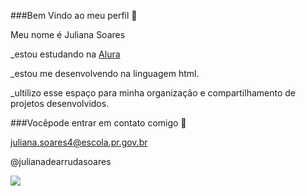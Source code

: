 
###Bem Vindo ao meu perfil  💙

Meu nome é  Juliana Soares

_estou estudando na [Alura](https://www.alura.com.br)

_estou me desenvolvendo na linguagem html.

_ultilizo  esse espaço para minha organização e compartilhamento de projetos desenvolvidos.


###Vocêpode entrar em contato comigo 📧

juliana.soares4@escola.pr.gov.br

@julianadearrudasoares


![](https://media.tenor.com/UYDMGXzqtZYAAAAi/teacher-school.gif)

